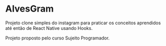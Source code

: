 # AlvesGram

Projeto clone simples do instagram para praticar os conceitos aprendidos até então de React Native usando Hooks.

Projeto proposto pelo curso Sujeito Programador.
